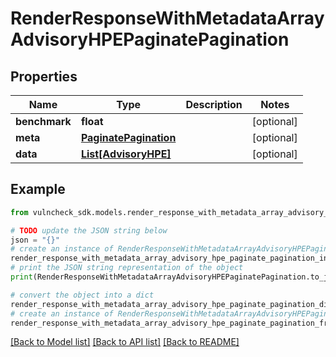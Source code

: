 # RenderResponseWithMetadataArrayAdvisoryHPEPaginatePagination


## Properties

Name | Type | Description | Notes
------------ | ------------- | ------------- | -------------
**benchmark** | **float** |  | [optional] 
**meta** | [**PaginatePagination**](PaginatePagination.md) |  | [optional] 
**data** | [**List[AdvisoryHPE]**](AdvisoryHPE.md) |  | [optional] 

## Example

```python
from vulncheck_sdk.models.render_response_with_metadata_array_advisory_hpe_paginate_pagination import RenderResponseWithMetadataArrayAdvisoryHPEPaginatePagination

# TODO update the JSON string below
json = "{}"
# create an instance of RenderResponseWithMetadataArrayAdvisoryHPEPaginatePagination from a JSON string
render_response_with_metadata_array_advisory_hpe_paginate_pagination_instance = RenderResponseWithMetadataArrayAdvisoryHPEPaginatePagination.from_json(json)
# print the JSON string representation of the object
print(RenderResponseWithMetadataArrayAdvisoryHPEPaginatePagination.to_json())

# convert the object into a dict
render_response_with_metadata_array_advisory_hpe_paginate_pagination_dict = render_response_with_metadata_array_advisory_hpe_paginate_pagination_instance.to_dict()
# create an instance of RenderResponseWithMetadataArrayAdvisoryHPEPaginatePagination from a dict
render_response_with_metadata_array_advisory_hpe_paginate_pagination_from_dict = RenderResponseWithMetadataArrayAdvisoryHPEPaginatePagination.from_dict(render_response_with_metadata_array_advisory_hpe_paginate_pagination_dict)
```
[[Back to Model list]](../README.md#documentation-for-models) [[Back to API list]](../README.md#documentation-for-api-endpoints) [[Back to README]](../README.md)


